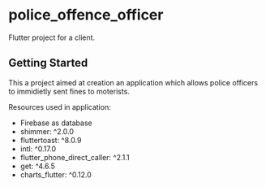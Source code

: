 # police_offence_officer

Flutter project for a client.

## Getting Started

This a project aimed at creation an application which allows police officers to immidietly sent fines to moterists. 

Resources used in application:

- Firebase as database
- shimmer: ^2.0.0
- fluttertoast: ^8.0.9
- intl: ^0.17.0
- flutter_phone_direct_caller: ^2.1.1
- get: ^4.6.5
- charts_flutter: ^0.12.0
